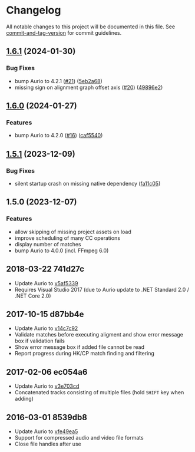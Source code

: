 # Changelog

All notable changes to this project will be documented in this file. See [commit-and-tag-version](https://github.com/absolute-version/commit-and-tag-version) for commit guidelines.

## [1.6.1](https://github.com/protyposis/AudioAlign/compare/v1.6.0...v1.6.1) (2024-01-30)


### Bug Fixes

* bump Aurio to 4.2.1 ([#21](https://github.com/protyposis/AudioAlign/issues/21)) ([5eb2a68](https://github.com/protyposis/AudioAlign/commit/5eb2a686c920c47fee83fd8ecf09add95999ac11))
* missing sign on alignment graph offset axis ([#20](https://github.com/protyposis/AudioAlign/issues/20)) ([49896e2](https://github.com/protyposis/AudioAlign/commit/49896e258b7db6e3a09cca80f4d66801755bdbd3))

## [1.6.0](https://github.com/protyposis/AudioAlign/compare/v1.5.1...v1.6.0) (2024-01-27)


### Features

* bump Aurio to 4.2.0 ([#16](https://github.com/protyposis/AudioAlign/issues/16)) ([caf5540](https://github.com/protyposis/AudioAlign/commit/caf554085f3754ff269f65244a0e3fcd64211fea))

## [1.5.1](https://github.com/protyposis/AudioAlign/compare/v1.5.0...v1.5.1) (2023-12-09)


### Bug Fixes

* silent startup crash on missing native dependency ([fa11c05](https://github.com/protyposis/AudioAlign/commit/fa11c053be5bbb4f030ca4a8882280878b9a8c0b))

## 1.5.0 (2023-12-07)

### Features

* allow skipping of missing project assets on load
* improve scheduling of many CC operations
* display number of matches
* bump Aurio to 4.0.0 (incl. FFmpeg 6.0)

## 2018-03-22 741d27c

* Update Aurio to [v5af5339](https://github.com/protyposis/Aurio/blob/main/CHANGELOG.md#2018-03-22-5af5339)
* Requires Visual Studio 2017 (due to Aurio update to .NET Standard 2.0 / .NET Core 2.0)

## 2017-10-15 d87bb4e

* Update Aurio to [v14c7c92](https://github.com/protyposis/Aurio/blob/main/CHANGELOG.md#2017-10-15-14c7c92)
* Validate matches before executing aligment and show error message box if validation fails
* Show error message box if added file cannot be read
* Report progress during HK/CP match finding and filtering

## 2017-02-06 ec054a6
* Update Aurio to [v3e703cd](https://github.com/protyposis/Aurio/blob/main/CHANGELOG.md#2017-02-06-3e703cd)
* Concatenated tracks consisting of multiple files (hold `SHIFT` key when adding)

## 2016-03-01 8539db8

* Update Aurio to [vfe49ea5](https://github.com/protyposis/Aurio/blob/main/CHANGELOG.md#2016-03-01-fe49ea5)
* Support for compressed audio and video file formats
* Close file handles after use
